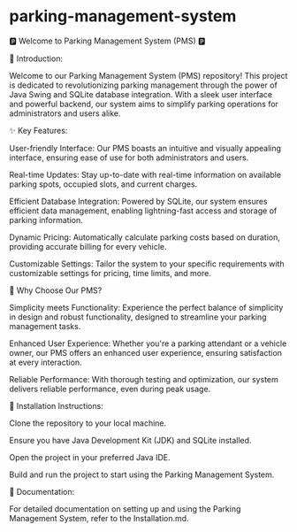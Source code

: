 # parking-management-system

🅿️ Welcome to Parking Management System (PMS) 🅿️

🚗 Introduction:

Welcome to our Parking Management System (PMS) repository! This project is dedicated to revolutionizing parking management through the power of Java Swing and SQLite database integration. With a sleek user interface and powerful backend, our system aims to simplify parking operations for administrators and users alike.


✨ Key Features:

User-friendly Interface: Our PMS boasts an intuitive and visually appealing interface, ensuring ease of use for both administrators and users.

Real-time Updates: Stay up-to-date with real-time information on available parking spots, occupied slots, and current charges.

Efficient Database Integration: Powered by SQLite, our system ensures efficient data management, enabling lightning-fast access and storage of parking information.

Dynamic Pricing: Automatically calculate parking costs based on duration, providing accurate billing for every vehicle.

Customizable Settings: Tailor the system to your specific requirements with customizable settings for pricing, time limits, and more.


🌟 Why Choose Our PMS?

Simplicity meets Functionality: Experience the perfect balance of simplicity in design and robust functionality, designed to streamline your parking management tasks.

Enhanced User Experience: Whether you're a parking attendant or a vehicle owner, our PMS offers an enhanced user experience, ensuring satisfaction at every interaction.

Reliable Performance: With thorough testing and optimization, our system delivers reliable performance, even during peak usage.


🔧 Installation Instructions:

Clone the repository to your local machine.

Ensure you have Java Development Kit (JDK) and SQLite installed.

Open the project in your preferred Java IDE.

Build and run the project to start using the Parking Management System.


📖 Documentation:

For detailed documentation on setting up and using the Parking Management System, refer to the Installation.md.
